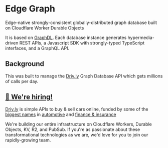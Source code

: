 # Edge Graph
Edge-native strongly-consistent globally-distributed graph database built on Cloudflare Worker Durable Objects

It is based on [GraphDL](https://github.com/graphdl/graphdl).  Each database instance generates hypermedia-driven REST APIs, a Javascript SDK with strongly-typed TypeScript interfaces, and a GraphQL API.

## Background
This was built to manage the [Driv.ly](https://driv.ly) Graph Database API which gets millions of calls per day.

## [🚀 We're hiring!](https://careers.do/apply)
[Driv.ly](https://driv.ly) is simple APIs to buy & sell cars online, funded by some of the [biggest names](https://twitter.com/TurnerNovak) in [automotive](https://fontinalis.com/team/#bill-ford) and [finance & insurance](https://www.detroit.vc)

We're building our entire infrastructure on Cloudflare Workers, Durable Objects, KV, R2, and PubSub.  If you're as passionate about these transformational technologies as we are, we'd love for you to join our rapidly-growing team.
